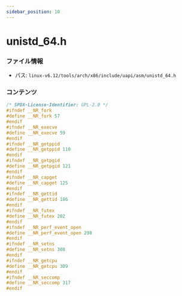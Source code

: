 ```yaml
---
sidebar_position: 10
---
```

# unistd_64.h

### ファイル情報

- パス: `linux-v6.12/tools/arch/x86/include/uapi/asm/unistd_64.h`

### コンテンツ

```h
/* SPDX-License-Identifier: GPL-2.0 */
#ifndef __NR_fork
#define __NR_fork 57
#endif
#ifndef __NR_execve
#define __NR_execve 59
#endif
#ifndef __NR_getppid
#define __NR_getppid 110
#endif
#ifndef __NR_getpgid
#define __NR_getpgid 121
#endif
#ifndef __NR_capget
#define __NR_capget 125
#endif
#ifndef __NR_gettid
#define __NR_gettid 186
#endif
#ifndef __NR_futex
#define __NR_futex 202
#endif
#ifndef __NR_perf_event_open
#define __NR_perf_event_open 298
#endif
#ifndef __NR_setns
#define __NR_setns 308
#endif
#ifndef __NR_getcpu
#define __NR_getcpu 309
#endif
#ifndef __NR_seccomp
#define __NR_seccomp 317
#endif

```
